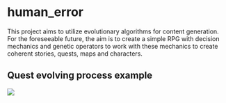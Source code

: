 # human_error

This project aims to utilize evolutionary algorithms for content generation. For the foreseeable future, the aim is to create a simple RPG with decision mechanics and genetic operators to work with these mechanics to create coherent stories, quests, maps and characters.


## Quest evolving process example

![](https://github.com/cetiners/human_error/blob/main/fancy/ohhhhyeaaah.gif)
